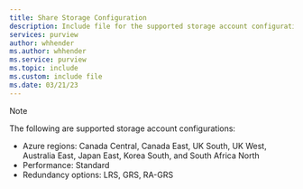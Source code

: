 ```yaml
---
title: Share Storage Configuration
description: Include file for the supported storage account configurations for Data Sharing in Microsoft Purview.
services: purview
author: whhender
ms.author: whhender
ms.service: purview
ms.topic: include
ms.custom: include file
ms.date: 03/21/23
---
```


> [!NOTE]
> The following are supported storage account configurations:
>
> - Azure regions: Canada Central, Canada East, UK South, UK West, Australia East, Japan East, Korea South, and South Africa North 
> - Performance: Standard
> - Redundancy options: LRS, GRS, RA-GRS
